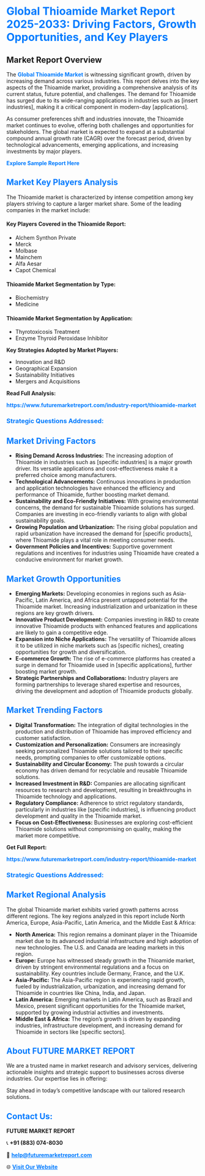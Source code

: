 <h1 style="color: #007BFF;">Global Thioamide Market Report 2025-2033: Driving Factors, Growth Opportunities, and Key Players</h1>

<section id="overview">
<h2>Market Report Overview</h2>
<p>The <a href="https://www.futuremarketreport.com/industry-report/thioamide-market" style="color: #007BFF; text-decoration: none;"><strong>Global Thioamide Market</strong></a> is witnessing significant growth, driven by increasing demand across various industries. This report delves into the key aspects of the Thioamide market, providing a comprehensive analysis of its current status, future potential, and challenges. The demand for Thioamide has surged due to its wide-ranging applications in industries such as [insert industries], making it a critical component in modern-day [applications].</p>
<p>As consumer preferences shift and industries innovate, the Thioamide market continues to evolve, offering both challenges and opportunities for stakeholders. The global market is expected to expand at a substantial compound annual growth rate (CAGR) over the forecast period, driven by technological advancements, emerging applications, and increasing investments by major players.</p>
</section>

<section id="overview">
<p><a href="https://www.futuremarketreport.com/request-sample/reportId=61390" style="color: #007BFF; text-decoration: none;"><strong>Explore Sample Report Here</strong></a></p>
</section>

<section id="key-players">
<h2 style="color: #007BFF;">Market Key Players Analysis</h2>
<p>The Thioamide market is characterized by intense competition among key players striving to capture a larger market share. Some of the leading companies in the market include:</p>
<h4>Key Players Covered in the Thioamide Report:</h4>
<ul><li>Alchem Synthon Private</li><li>Merck</li><li>Molbase</li><li>Mainchem</li><li>Alfa Aesar</li><li>Capot Chemical</li></ul>
<h4>Thioamide Market Segmentation by Type:</h4>
<ul><li>Biochemistry</li><li>Medicine</li></ul>

<h4>Thioamide Market Segmentation by Application:</h4>
<ul><li>Thyrotoxicosis Treatment</li><li>Enzyme Thyroid Peroxidase Inhibitor</li></ul>
<p><strong>Key Strategies Adopted by Market Players:</strong></p>
<ul>
<li>Innovation and R&D</li>
<li>Geographical Expansion</li>
<li>Sustainability Initiatives</li>
<li>Mergers and Acquisitions</li>
</ul>
</section>

<section>
<p><strong>Read Full Analysis: </strong></p><a href="https://www.futuremarketreport.com/industry-report/thioamide-market" style="color: #007BFF; text-decoration: none;"><strong>https://www.futuremarketreport.com/industry-report/thioamide-market</strong></a>
<h3 style="color: #007BFF;">Strategic Questions Addressed:</h3>
</section>

<section id="driving-factors">
<h2 style="color: #007BFF;">Market Driving Factors</h2>
<ul>
<li><strong>Rising Demand Across Industries:</strong> The increasing adoption of Thioamide in industries such as [specific industries] is a major growth driver. Its versatile applications and cost-effectiveness make it a preferred choice among manufacturers.</li>
<li><strong>Technological Advancements:</strong> Continuous innovations in production and application technologies have enhanced the efficiency and performance of Thioamide, further boosting market demand.</li>
<li><strong>Sustainability and Eco-Friendly Initiatives:</strong> With growing environmental concerns, the demand for sustainable Thioamide solutions has surged. Companies are investing in eco-friendly variants to align with global sustainability goals.</li>
<li><strong>Growing Population and Urbanization:</strong> The rising global population and rapid urbanization have increased the demand for [specific products], where Thioamide plays a vital role in meeting consumer needs.</li>
<li><strong>Government Policies and Incentives:</strong> Supportive government regulations and incentives for industries using Thioamide have created a conducive environment for market growth.</li>
</ul>
</section>

<section id="growth-opportunities">
<h2 style="color: #007BFF;">Market Growth Opportunities</h2>
<ul>
<li><strong>Emerging Markets:</strong> Developing economies in regions such as Asia-Pacific, Latin America, and Africa present untapped potential for the Thioamide market. Increasing industrialization and urbanization in these regions are key growth drivers.</li>
<li><strong>Innovative Product Development:</strong> Companies investing in R&D to create innovative Thioamide products with enhanced features and applications are likely to gain a competitive edge.</li>
<li><strong>Expansion into Niche Applications:</strong> The versatility of Thioamide allows it to be utilized in niche markets such as [specific niches], creating opportunities for growth and diversification.</li>
<li><strong>E-commerce Growth:</strong> The rise of e-commerce platforms has created a surge in demand for Thioamide used in [specific applications], further boosting market growth.</li>
<li><strong>Strategic Partnerships and Collaborations:</strong> Industry players are forming partnerships to leverage shared expertise and resources, driving the development and adoption of Thioamide products globally.</li>
</ul>
</section>

<section id="trending-factors">
<h2 style="color: #007BFF;">Market Trending Factors</h2>
<ul>
<li><strong>Digital Transformation:</strong> The integration of digital technologies in the production and distribution of Thioamide has improved efficiency and customer satisfaction.</li>
<li><strong>Customization and Personalization:</strong> Consumers are increasingly seeking personalized Thioamide solutions tailored to their specific needs, prompting companies to offer customizable options.</li>
<li><strong>Sustainability and Circular Economy:</strong> The push towards a circular economy has driven demand for recyclable and reusable Thioamide solutions.</li>
<li><strong>Increased Investment in R&D:</strong> Companies are allocating significant resources to research and development, resulting in breakthroughs in Thioamide technology and applications.</li>
<li><strong>Regulatory Compliance:</strong> Adherence to strict regulatory standards, particularly in industries like [specific industries], is influencing product development and quality in the Thioamide market.</li>
<li><strong>Focus on Cost-Effectiveness:</strong> Businesses are exploring cost-efficient Thioamide solutions without compromising on quality, making the market more competitive.</li>
</ul>
</section>

<section>
<p><strong>Get Full Report: </strong></p><a href="https://www.futuremarketreport.com/industry-report/thioamide-market" style="color: #007BFF; text-decoration: none;"><strong>https://www.futuremarketreport.com/industry-report/thioamide-market</strong></a>
<h3 style="color: #007BFF;">Strategic Questions Addressed:</h3>
</section>


<section id="regional-analysis">
<h2 style="color: #007BFF;">Market Regional Analysis</h2>
<p>The global Thioamide market exhibits varied growth patterns across different regions. The key regions analyzed in this report include North America, Europe, Asia-Pacific, Latin America, and the Middle East & Africa:</p>
<ul>
<li><strong>North America:</strong> This region remains a dominant player in the Thioamide market due to its advanced industrial infrastructure and high adoption of new technologies. The U.S. and Canada are leading markets in this region.</li>
<li><strong>Europe:</strong> Europe has witnessed steady growth in the Thioamide market, driven by stringent environmental regulations and a focus on sustainability. Key countries include Germany, France, and the U.K.</li>
<li><strong>Asia-Pacific:</strong> The Asia-Pacific region is experiencing rapid growth, fueled by industrialization, urbanization, and increasing demand for Thioamide in countries like China, India, and Japan.</li>
<li><strong>Latin America:</strong> Emerging markets in Latin America, such as Brazil and Mexico, present significant opportunities for the Thioamide market, supported by growing industrial activities and investments.</li>
<li><strong>Middle East & Africa:</strong> The region’s growth is driven by expanding industries, infrastructure development, and increasing demand for Thioamide in sectors like [specific sectors].</li>
</ul>
</section>

<footer>
<h2 style="color: #007BFF;">About FUTURE MARKET REPORT</h2>
<p>We are a trusted name in market research and advisory services, delivering actionable insights and strategic support to businesses across diverse industries. Our expertise lies in offering:</p>

<p>Stay ahead in today’s competitive landscape with our tailored research solutions.</p>

<h2 style="color: #007BFF;">Contact Us:</h2>
<p><strong>FUTURE MARKET REPORT</strong></p>
<p>📞 <strong>+91 (883) 074-8030</strong></p>
<p>📧 <strong><a href="mailto:help@futuremarketreport.com" style="color: #007BFF;">help@futuremarketreport.com</a></strong></p>
<p>🌐 <strong><a href="https://www.futuremarketreport.com/" style="color: #007BFF;">Visit Our Website</a></strong></p>
</footer>
